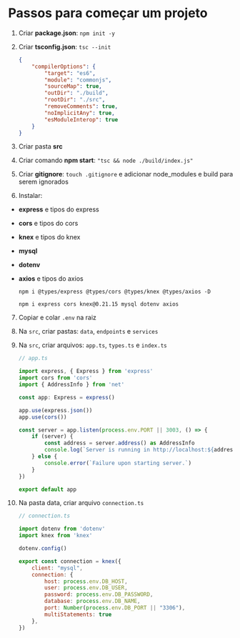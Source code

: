 # Passos para começar um projeto

1) Criar **package.json**: `npm init -y`

2) Criar **tsconfig.json**: `tsc --init`
    ```JSON
    {
        "compilerOptions": {
            "target": "es6",
            "module": "commonjs",
            "sourceMap": true,
            "outDir": "./build",
            "rootDir": "./src",
            "removeComments": true,
            "noImplicitAny": true,
            "esModuleInterop": true
        }
    }
    ```

3) Criar pasta **src**

4) Criar comando **npm start**: `"tsc && node ./build/index.js"`

5) Criar **gitignore**: `touch .gitignore` e adicionar node_modules e build para serem ignorados

6) Instalar:
- **express** e tipos do express
- **cors** e tipos do cors
- **knex** e tipos do knex
- **mysql**
- **dotenv**
- **axios** e tipos do axios

    ```properties
    npm i @types/express @types/cors @types/knex @types/axios -D
    ```

    ```properties
    npm i express cors knex@0.21.15 mysql dotenv axios
    ```

7) Copiar e colar `.env` na raiz

8) Na `src`, criar pastas: `data`, `endpoints` e `services`

9) Na `src`, criar arquivos: `app.ts`, `types.ts` e `index.ts`

    ```js
    // app.ts

    import express, { Express } from 'express'
    import cors from 'cors'
    import { AddressInfo } from 'net'

    const app: Express = express()

    app.use(express.json())
    app.use(cors())

    const server = app.listen(process.env.PORT || 3003, () => {
        if (server) {
            const address = server.address() as AddressInfo
            console.log(`Server is running in http://localhost:${address.port}`)
        } else {
            console.error(`Failure upon starting server.`)
        }
    })

    export default app
    ```

10) Na pasta data, criar arquivo `connection.ts`

    ```js
    // connection.ts

    import dotenv from 'dotenv'
    import knex from 'knex'

    dotenv.config()

    export const connection = knex({
        client: "mysql",
        connection: {
            host: process.env.DB_HOST,
            user: process.env.DB_USER,
            password: process.env.DB_PASSWORD,
            database: process.env.DB_NAME,
            port: Number(process.env.DB_PORT || "3306"),
            multiStatements: true
        },
    })
    ```
